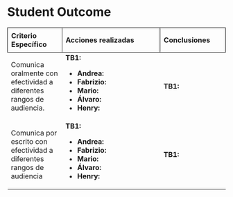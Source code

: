 # Student Outcome

<table style="border-collapse: collapse; width: 100%; text-align: left;">
    <thead>
        <tr>
            <th style="border: 1px solid black; padding: 8px; font-weight: bold; width: 25%;">Criterio Específico</th>
            <th style="border: 1px solid black; padding: 8px; font-weight: bold; width: 45%;">Acciones realizadas</th>
            <th style="border: 1px solid black; padding: 8px; font-weight: bold; width: 30%;">Conclusiones</th>
        </tr>
    </thead>
    <tbody>
        <tr>
            <td>
                Comunica oralmente con efectividad a diferentes rangos de audiencia.
            </td>
            <td>
                <strong>TB1:</strong><br>
                <ul>
                    <li><strong>Andrea:</strong> </li>
                    <li><strong>Fabrizio:</strong> </li>
                    <li><strong>Mario:</strong> </li>
                    <li><strong>Álvaro:</strong> </li>
                    <li><strong>Henry:</strong> </li>
                </ul>
            </td>
            <td>
                <strong>TB1:</strong><br>
            </td>
        </tr>
        <tr>
            <td>
                Comunica por escrito con efectividad a diferentes rangos de audiencia
            </td>
            <td>
                <strong>TB1:</strong><br>
                <ul>
                    <li><strong>Andrea:</strong> </li>
                    <li><strong>Fabrizio:</strong> </li>
                    <li><strong>Mario:</strong> </li>
                    <li><strong>Álvaro:</strong> </li>
                    <li><strong>Henry:</strong> </li>
                </ul>
            </td>
            <td>
                <strong>TB1:</strong><br>
            </td>
        </tr>
    </tobdy>
</table>